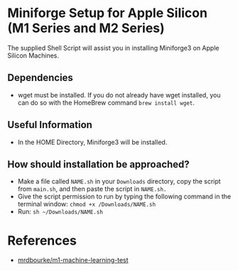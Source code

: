 # Miniforge Setup for Apple Silicon (M1 Series and M2 Series)
The supplied Shell Script will assist you in installing Miniforge3 on Apple Silicon Machines.

## Dependencies
* wget must be installed. If you do not already have wget installed, you can do so with the HomeBrew command `brew install wget`.

## Useful Information
* In the HOME Directory, Miniforge3 will be installed.

## How should installation be approached?
* Make a file called `NAME.sh` in your `Downloads` directory, copy the script from `main.sh`, and then paste the script in `NAME.sh.` 
* Give the script permission to run by typing the following command in the terminal window: `chmod +x /Downloads/NAME.sh`
* Run: `sh ~/Downloads/NAME.sh`

# References
* [mrdbourke/m1-machine-learning-test](https://github.com/mrdbourke/m1-machine-learning-test)